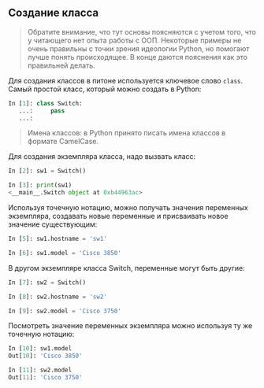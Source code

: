 ## Создание класса

> Обратите внимание, что тут основы поясняются с учетом того, что у читающего нет опыта работы с ООП. Некоторые примеры не очень правильны с точки зрения идеологии Python, но помогают лучше понять происходящее. В конце даются пояснения как это правильней делать.

Для создания классов в питоне используется ключевое слово `class`. Самый простой класс, который можно создать в Python:
```python
In [1]: class Switch:
   ...:     pass
   ...:
```

> Имена классов: в Python принято писать имена классов в формате CamelCase.

Для создания экземпляра класса, надо вызвать класс:
```python
In [2]: sw1 = Switch()

In [3]: print(sw1)
<__main__.Switch object at 0xb44963ac>
```

Используя точечную нотацию, можно получать значения переменных экземпляра, создавать новые переменные и присваивать новое значение существующим:
```python
In [5]: sw1.hostname = 'sw1'

In [6]: sw1.model = 'Cisco 3850'
```

В другом экземпляре класса Switch, переменные могут быть другие:
```python
In [7]: sw2 = Switch()

In [8]: sw2.hostname = 'sw2'

In [9]: sw2.model = 'Cisco 3750'
```

Посмотреть значение переменных экземпляра можно используя ту же точечную нотацию:
```python
In [10]: sw1.model
Out[10]: 'Cisco 3850'

In [11]: sw2.model
Out[11]: 'Cisco 3750'
```

